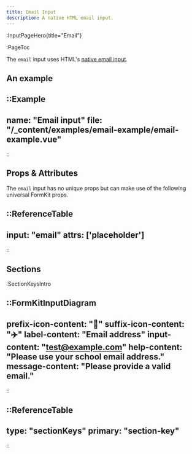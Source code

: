 ```yaml
---
title: Email Input
description: A native HTML email input.
---
```


:InputPageHero{title="Email"}

:PageToc

The `email` input uses HTML's [native email input](https://developer.mozilla.org/en-US/docs/Web/HTML/Element/input/email).

## An example

::Example
---
  name: "Email input"
  file: "/_content/examples/email-example/email-example.vue"
---
::

## Props & Attributes

The `email` input has no unique props but can make use of the following universal FormKit props.

::ReferenceTable
---
input: "email" 
attrs: ['placeholder']
---
::


## Sections

:SectionKeysIntro

::FormKitInputDiagram
---
prefix-icon-content: "📧"
suffix-icon-content: "✈️"
label-content: "Email address"
input-content: "test@example.com"
help-content: "Please use your school email address."
message-content: "Please provide a valid email."
---
::

::ReferenceTable
---
type: "sectionKeys"
primary: "section-key"
---
::

